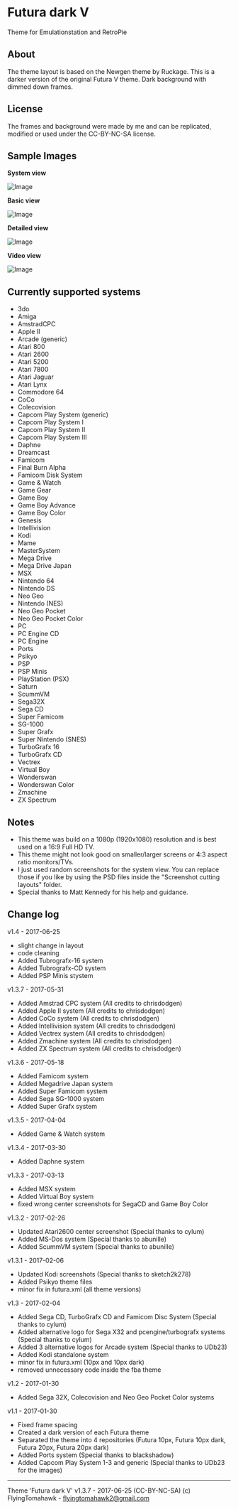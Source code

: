 # Futura dark V
Theme for Emulationstation and RetroPie


About
-----

The theme layout is based on the Newgen theme by Ruckage.
This is a darker version of the original Futura V theme. Dark background with dimmed down frames.


License
-------

The frames and background were made by me and can be replicated, modified or used under the CC-BY-NC-SA license.


Sample Images
-------------

**System view**

![Image](http://i.imgur.com/NPSrQIR.png)

**Basic view**

![Image](http://i.imgur.com/sLU5ILN.png)

**Detailed view**

![Image](http://i.imgur.com/JjbPlrX.png)

**Video view**

![Image](http://i.imgur.com/DPvhnKs.png)


Currently supported systems
---------------------------

- 3do
- Amiga
- AmstradCPC
- Apple II
- Arcade (generic)
- Atari 800
- Atari 2600
- Atari 5200
- Atari 7800
- Atari Jaguar
- Atari Lynx
- Commodore 64
- CoCo
- Colecovision
- Capcom Play System (generic)
- Capcom Play System I
- Capcom Play System II
- Capcom Play System III
- Daphne
- Dreamcast
- Famicom
- Final Burn Alpha
- Famicom Disk System
- Game & Watch
- Game Gear
- Game Boy
- Game Boy Advance
- Game Boy Color
- Genesis
- Intellivision
- Kodi
- Mame
- MasterSystem
- Mega Drive
- Mega Drive Japan
- MSX
- Nintendo 64
- Nintendo DS
- Neo Geo
- Nintendo (NES)
- Neo Geo Pocket
- Neo Geo Pocket Color
- PC
- PC Engine CD
- PC Engine
- Ports
- Psikyo
- PSP
- PSP Minis
- PlayStation (PSX)
- Saturn
- ScummVM
- Sega32X
- Sega CD
- Super Famicom
- SG-1000
- Super Grafx
- Super Nintendo (SNES)
- TurboGrafx 16
- TurboGrafx CD
- Vectrex
- Virtual Boy
- Wonderswan
- Wonderswan Color
- Zmachine
- ZX Spectrum


Notes
-----

- This theme was build on a 1080p (1920x1080) resolution and is best used on a 16:9 Full HD TV. 
- This theme might not look good on smaller/larger screens or 4:3 aspect ratio monitors/TVs.
- I just used random screenshots for the system view. You can replace those if you like by using the PSD files inside the "Screenshot cutting layouts" folder.
- Special thanks to Matt Kennedy for his help and guidance.


Change log
----------

v1.4 - 2017-06-25
- slight change in layout
- code cleaning
- Added Tubrografx-16 system
- Added Tubrografx-CD system
- Added PSP Minis stystem

v1.3.7 - 2017-05-31
- Added Amstrad CPC system (All credits to chrisdodgen)
- Added Apple II system (All credits to chrisdodgen)
- Added CoCo system (All credits to chrisdodgen)
- Added Intellivision system (All credits to chrisdodgen)
- Added Vectrex system (All credits to chrisdodgen)
- Added Zmachine system (All credits to chrisdodgen)
- Added ZX Spectrum system (All credits to chrisdodgen)

v1.3.6 - 2017-05-18
- Added Famicom system
- Added Megadrive Japan system
- Added Super Famicom system
- Added Sega SG-1000 system
- Added Super Grafx system

v1.3.5 - 2017-04-04
- Added Game & Watch system

v1.3.4 - 2017-03-30
- Added Daphne system

v1.3.3 - 2017-03-13
- Added MSX system
- Added Virtual Boy system
- fixed wrong center screenshots for SegaCD and Game Boy Color

v1.3.2 - 2017-02-26
- Updated Atari2600 center screenshot (Special thanks to cylum)
- Added MS-Dos system (Special thanks to abunille)
- Added ScummVM system (Special thanks to abunille)

v1.3.1 - 2017-02-06
- Updated Kodi screenshots (Special thanks to sketch2k278)
- Added Psikyo theme files
- minor fix in futura.xml (all theme versions)

v1.3 - 2017-02-04
- Added Sega CD, TurboGrafx CD and Famicom Disc System (Special thanks to cylum)
- Added alternative logo for Sega X32 and pcengine/turbografx systems (Special thanks to cylum)
- Added 3 alternative logos for Arcade system (Special thanks to UDb23)
- Added Kodi standalone system
- minor fix in futura.xml (10px and 10px dark)
- removed unnecessary code inside the fba theme

v1.2 - 2017-01-30
- Added Sega 32X, Colecovision and Neo Geo Pocket Color systems

v1.1 - 2017-01-30
- Fixed frame spacing
- Created a dark version of each Futura theme
- Separated the theme into 4 repositories (Futura 10px, Futura 10px dark, Futura 20px, Futura 20px dark)
- Added Ports system (Special thanks to blackshadow)
- Added Capcom Play System 1-3 and generic (Special thanks to UDb23 for the images)

---

Theme 'Futura dark V' v1.3.7 - 2017-06-25 (CC-BY-NC-SA) 
(c) FlyingTomahawk - flyingtomahawk2@gmail.com